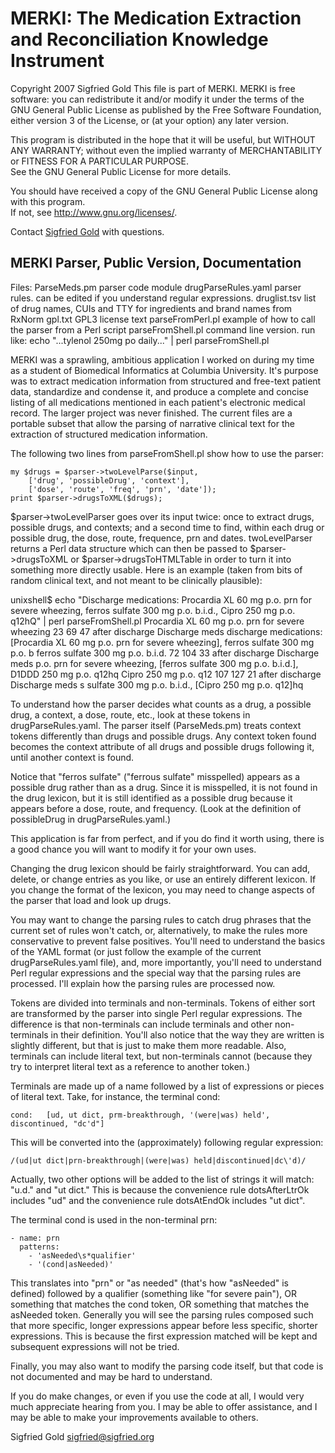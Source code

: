 MERKI: The Medication Extraction and Reconciliation Knowledge Instrument
=====

Copyright 2007 Sigfried Gold
This file is part of MERKI.  MERKI is free software: you can redistribute it and/or modify it 
under the terms of the GNU General Public License as published by the Free Software Foundation, 
either version 3 of the License, or (at your option) any later version.

This program is distributed in the hope that it will be useful, but WITHOUT ANY WARRANTY; 
without even the implied warranty of MERCHANTABILITY or FITNESS FOR A PARTICULAR PURPOSE.  
See the GNU General Public License for more details.

You should have received a copy of the GNU General Public License along with this program.  
If not, see <http://www.gnu.org/licenses/>.

Contact [Sigfried Gold](http://sigfried.org) with questions.

## MERKI Parser, Public Version, Documentation

Files:
    ParseMeds.pm            parser code module
    drugParseRules.yaml     parser rules.  can be edited if you understand regular expressions.
    druglist.tsv            list of drug names, CUIs and TTY for ingredients and brand names from RxNorm
    gpl.txt                 GPL3 license text
    parseFromPerl.pl        example of how to call the parser from a Perl script
    parseFromShell.pl       command line version.  run like:
                                echo "...tylenol 250mg po daily..." | perl parseFromShell.pl

MERKI was a sprawling, ambitious application I worked on during my time
as a student of Biomedical Informatics at Columbia University.  It's
purpose was to extract medication information from structured and
free-text patient data, standardize and condense it, and produce a
complete and concise listing of all medications mentioned in each
patient's electronic medical record.  The larger project was never
finished.  The current files are a portable subset that allow the
parsing of narrative clinical text for the extraction of structured
medication information.

The following two lines from parseFromShell.pl show how to use the
parser:

    my $drugs = $parser->twoLevelParse($input, 
        ['drug', 'possibleDrug', 'context'], 
        ['dose', 'route', 'freq', 'prn', 'date']);	
    print $parser->drugsToXML($drugs);

$parser->twoLevelParser goes over its input twice: once to extract
drugs, possible drugs, and contexts; and a second time to find, within
each drug or possible drug, the dose, route, frequence, prn and dates.
twoLevelParser returns a Perl data structure which can then be passed
to $parser->drugsToXML or $parser->drugsToHTMLTable in order to turn
it into something more directly usable.  Here is an example (taken from
bits of random clinical text, and not meant to be clinically plausible):

unixshell$ echo "Discharge medications: Procardia XL 60 mg p.o. prn for severe wheezing, ferros sulfate 300 mg p.o. b.i.d., Cipro 250 mg p.o. q12hQ" | perl parseFromShell.pl
<drugs>
    <drug>
        <drugName>Procardia XL</drugName>
        <dose>60 mg</dose>
        <route>p.o.</route>
        <prn>prn for severe wheezing</prn>
        <startChar>23</startChar>
        <endChar>69</endChar>
        <textLength>47</textLength>
        <when>after discharge</when>
        <context>Discharge meds</context>
        <surroundingText>discharge medications: [Procardia XL 60 mg p.o. prn for severe wheezing], ferros sulfate 300 mg p.o. b</surroundingText>
    </drug>
    <possibleDrug>
        <drugName>ferros sulfate </drugName>
        <dose>300 mg</dose>
        <route>p.o.</route>
        <freq>b.i.d.</freq>
        <startChar>72</startChar>
        <endChar>104</endChar>
        <textLength>33</textLength>
        <when>after discharge</when>
        <context>Discharge meds</context>
        <surroundingText>p.o. prn for severe wheezing, [ferros sulfate 300 mg p.o. b.i.d.], D1DDD 250 mg p.o. q12hq</surroundingText>
    </possibleDrug>
    <drug>
        <drugName>Cipro</drugName>
        <dose>250 mg</dose>
        <route>p.o.</route>
        <freq>q12</freq>
        <startChar>107</startChar>
        <endChar>127</endChar>
        <textLength>21</textLength>
        <when>after discharge</when>
        <context>Discharge meds</context>
        <surroundingText>s sulfate 300 mg p.o. b.i.d., [Cipro 250 mg p.o. q12]hq</surroundingText>
    </drug>
</drugs>

To understand how the parser decides what counts as a drug, a possible
drug, a context, a dose, route, etc., look at these tokens in
drugParseRules.yaml.  The parser itself (ParseMeds.pm) treats context
tokens differently than drugs and possible drugs.  Any context token
found becomes  the context attribute of all drugs and possible drugs
following it, until another context is found.

Notice that "ferros sulfate" ("ferrous sulfate" misspelled) appears as
a possible drug rather than as a drug.  Since it is misspelled, it is
not found in the drug lexicon, but it is still identified as a possible
drug because it appears before a dose, route, and frequency.  (Look at
the definition of possibleDrug in drugParseRules.yaml.)

This application is far from perfect, and if you do find it worth using,
there is a good chance you will want to modify it for your own uses.

Changing the drug lexicon should be fairly straightforward.  You can
add, delete, or change entries as you like, or use an entirely different
lexicon.  If you change the format of the lexicon, you may need to
change aspects of the parser that load and look up drugs.

You may want to change the parsing rules to catch drug phrases that the
current set of rules won't catch, or, alternatively, to make the rules
more conservative to prevent false positives.  You'll need to understand
the basics of the YAML format (or just follow the example of the current
drugParseRules.yaml file), and, more importantly, you'll need to
understand Perl regular expressions and the special way that the parsing
rules are processed.  I'll explain how the parsing rules are processed
now.

Tokens are divided into terminals and non-terminals.  Tokens of either
sort are transformed by the parser into single Perl regular expressions.
The difference is that non-terminals can include terminals and other
non-terminals in their definition.  You'll also notice that the way they
are written is slightly different, but that is just to make them more
readable.  Also, terminals can include literal text, but non-terminals
cannot (because they try to interpret literal text as a reference to
another token.)

Terminals are made up of a name followed by a list of expressions or
pieces of literal text.  Take, for instance, the terminal cond:

    cond:   [ud, ut dict, prm-breakthrough, '(were|was) held', discontinued, "dc'd"]

This will be converted into the (approximately) following regular expression:

    /(ud|ut dict|prn-breakthrough|(were|was) held|discontinued|dc\'d)/

Actually, two other options will be added to the list of strings it will
match: "u\.d\." and "ut dict\."  This is because the convenience rule
dotsAfterLtrOk includes "ud" and the convenience rule dotsAtEndOk
includes "ut dict".

The terminal cond is used in the non-terminal prn:

    - name: prn
      patterns:
        - 'asNeeded\s*qualifier'
        - '(cond|asNeeded)'

This translates into "prn" or "as needed" (that's how "asNeeded" is
defined) followed by a qualifier (something like "for severe pain"), OR
something that matches the cond token, OR something that matches the
asNeeded token.  Generally you will see the parsing rules composed
such that more specific, longer expressions appear before less specific,
shorter expressions.  This is because the first expression matched will
be kept and subsequent expressions will not be tried.

Finally, you may also want to modify the parsing code itself, but that
code is not documented and may be hard to understand.

If you do make changes, or even if you use the code at all, I would very
much appreciate hearing from you.  I may be able to offer assistance,
and I may be able to make your improvements available to others.

Sigfried Gold
sigfried@sigfried.org
